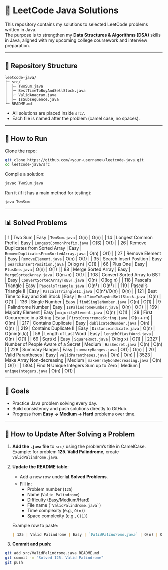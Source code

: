 # 📘 LeetCode Java Solutions

This repository contains my solutions to selected LeetCode problems written in Java.  
The purpose is to strengthen my **Data Structures & Algorithms (DSA)** skills in Java, aligned with my upcoming college coursework and interview preparation.

---

## 📂 Repository Structure
```
leetcode-java/
├─ src/
│  ├─ TwoSum.java
│  ├─ BestTimeToBuyAndSellStock.java
│  ├─ ValidAnagram.java
│  ├─ IsSubsequence.java
└─ README.md
```

- All solutions are placed inside `src/`.
- Each file is named after the problem (camel case, no spaces).

---

## 🚀 How to Run
Clone the repo:
```bash
git clone https://github.com/<your-username>/leetcode-java.git
cd leetcode-java/src
```

Compile a solution:
```bash
javac TwoSum.java
```

Run it (if it has a main method for testing):
```bash
java TwoSum
```

---

## 📊 Solved Problems

| 1   | Two Sum                             | Easy | `TwoSum.java`                       | O(n)          | O(n)   |
| 14  | Longest Common Prefix               | Easy | `LongestCommonPrefix.java`          | O(S)          | O(1)   |
| 26  | Remove Duplicates from Sorted Array | Easy | `RemoveDuplicatesFromSortedArray.java` | O(n)       | O(1)   |
| 27  | Remove Element                      | Easy | `RemoveElement.java`                | O(n)          | O(1)   |
| 35  | Search Insert Position              | Easy | `SearchInsertPosition.java`         | O(log n)      | O(1)   |
| 66  | Plus One                            | Easy | `PlusOne.java`                      | O(n)          | O(1)   |
| 88  | Merge Sorted Array                  | Easy | `MergeSortedArray.java`             | O(m+n)        | O(1)   |
| 108 | Convert Sorted Array to BST         | Easy | `ConvertSortedArrayToBST.java`      | O(n)          | O(log n) |
| 118 | Pascal’s Triangle                   | Easy | `PascalsTriangle.java`              | O(n²)         | O(n²)  |
| 119 | Pascal’s Triangle II                | Easy | `PascalsTriangleII.java`            | O(n²)/O(n)    | O(n)   |
| 121 | Best Time to Buy and Sell Stock     | Easy | `BestTimeToBuyAndSellStock.java`    | O(n)          | O(1)   |
| 136 | Single Number                       | Easy | `findSingleNumber.java`             | O(n)          | O(1)   |
| 9   | Palindrome Number                   | Easy | `IsPalindromeNumber.java`           | O(n)          | O(1)   |
| 169 | Majority Element                    | Easy | `majorityElement.java`              | O(n)          | O(1)   |
| 28  | First Occurrence in a String        | Easy | `FirstOccurrenceString.java`        | O(n + m)      | O(m)   |
| 217 | Contains Duplicate                  | Easy | `dublicatedNumber.java`             | O(n)          | O(n)   |
| 219 | Contains Duplicate II               | Easy | `Distanceindicate.java`             | O(n)          | O(min(n,k)) |
| 58  | Length of Last Word                 | Easy | `lengthOfLastWord.java`             | O(n)          | O(1)   |
| 69  | Sqrt(x)                             | Easy | `SquareRoot.java`                   | O(log x)      | O(1)   |
| 2327 | Number of People Aware of a Secret | Medium | `HasSecret.java`                  | O(n)          | O(n)   |
| 228 | Summary Ranges                      | Easy | `summaryRanges.java`                | O(1)          | O(n)   |
| 20  | Valid Parantheses                   | Easy | `validParantheses.java`             | O(n)          | O(n)   |
| 3523 | Make Array Non-decreasing          | Medium | `makeArrayNonDecreasing.java`     | O(n)          | O(1)   |
| 1304 | Find N Unique Integers Sum up to Zero | Medium | `uniqueIntegers.java`          | O(n)          | O(1)   |

---

## 🎯 Goals
- Practice Java problem solving every day.  
- Build consistency and push solutions directly to GitHub.  
- Progress from **Easy → Medium → Hard** problems over time.  

---

## 🔹 How to Update After Solving a Problem

1. **Add the `.java` file** to `src/` using the problem’s title in CamelCase.  
   Example: for problem **125. Valid Palindrome**, create `ValidPalindrome.java`.

2. **Update the README table**:
   - Add a new row under **📊 Solved Problems**.
   - Fill in:
     - Problem number (`125`)  
     - Name (`Valid Palindrome`)  
     - Difficulty (Easy/Medium/Hard)  
     - File name (`` `ValidPalindrome.java` ``)  
     - Time complexity (e.g., `O(n)`)  
     - Space complexity (e.g., `O(1)`)

   Example row to paste:
   ```markdown
   | 125 | Valid Palindrome | Easy | `ValidPalindrome.java` | O(n) | O(1) |
   ```

3. **Commit and push**:
```bash
git add src/ValidPalindrome.java README.md
git commit -m "Solved 125. Valid Palindrome"
git push
```
